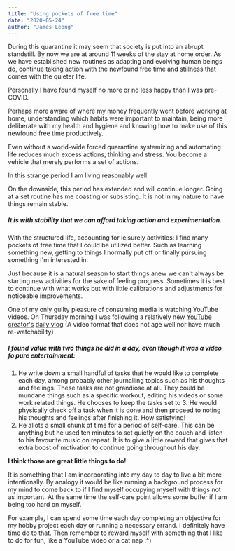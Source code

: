 ```yaml
---
title: "Using pockets of free time"
date: "2020-05-24"
author: "James Leong"
---
```


During this quarantine it may seem that society is put into an abrupt standstill. By now we are at around 11 weeks of the stay at home order. As we have established new routines as adapting and evolving human beings do, continue taking action with the newfound free time and stillness that comes with the quieter life.

Personally I have found myself no more or no less happy than I was pre-COVID.

Perhaps more aware of where my money frequently went before working at home, understanding which habits were important to maintain, being more deliberate with my health and hygiene and knowing how to make use of this newfound free time productively.

Even without a world-wide forced quarantine systemizing and automating life reduces much excess actions, thinking and stress. You become a vehicle that merely performs a set of actions.

In this strange period I am living reasonably well.

On the downside, this period has extended and will continue longer. Going at a set routine has me coasting or subsisting. It is not in my nature to have things remain stable.

##### **It is with stability that we can afford taking action and experimentation.**

With the structured life, accounting for leisurely activities: I find many pockets of free time that I could be utilized better. Such as learning something new, getting to things I normally put off or finally pursuing something I'm interested in.

Just because it is a natural season to start things anew we can't always be starting new activities for the sake of feeling progress. Sometimes it is best to continue with what works but with little calibrations and adjustments for noticeable improvements.

One of my only guilty pleasure of consuming media is watching YouTube videos. On Thursday morning I was following a relatively new [YouTube creator's](https://www.youtube.com/channel/UCB2wtYpfbCpYDc5TeTwuqFA) [daily vlog](https://www.youtube.com/watch?v=o1ExZRRl_5k) (A video format that does not age well nor have much re-watchability)

##### **I found value with two things he did in a day, even though it was a video fo pure entertainment:**

1. He write down a small handful of tasks that he would like to complete each day, among probably other journalling topics such as his thoughts and feelings. These tasks are not grandiose at all. They could be mundane things such as a specific workout, editing his videos or some work related things. He chooses to keep the tasks set to 3. He would physically check off a task when it is done and then proceed to noting his thoughts and feelings after finishing it. How satisfying!
2. He allots a small chunk of time for a period of self-care. This can be anything but he used ten minutes to set quietly on the couch and listen to his favourite music on repeat. It is to give a little reward that gives that extra boost of motivation to continue going throughout his day.

**I think those are great little things to do!**

It is something that I am incorporating into my day to day to live a bit more intentionally. By analogy it would be like running a background process for my mind to come back to if I find myself occupying myself with things not as important. At the same time the self-care point allows some buffer if I am being too hard on myself.

For example, I can spend some time each day completing an objective for my hobby project each day or running a necessary errand. I definitely have time do to that. Then remember to reward myself with something that I like to do for fun, like a YouTube video or a cat nap :^)
